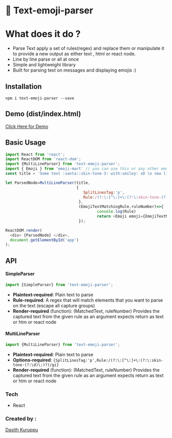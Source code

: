 # 🙊 Text-emoji-parser

# What does it do ? 

  - Parse Text apply a set of rules(regex) and replace them or manipulate it to provide a new output as either text , html     or react node.
  - Line by line parse or all at once
  - Simple and lightweight library 
  - Built for parsing text on messages and displaying emojis :)

## Installation

`npm i text-emoji-parser --save`

## Demo (dist/index.html)
 [Click Here for Demo](https://dasithkuruppu.github.io/Text-emoji-parser/dist/)

## Basic Usage

```javascript
import React from 'react';
import ReactDOM from 'react-dom';
import {MultiLineParser} from 'text-emoji-parser';
import { Emoji } from 'emoji-mart' // you can use this or any other emoji library i recommend this though 
const title = 'Some text :santa::skin-tone-3: with:smiley: xD \n new line \n some more text on new line';

let ParsedNode=MultiLineParser(title,
                               {
                                  SplitLinesTag:'p',
                                  Rule:/(?:\:[^\:]+\:(?:\:skin-tone-(?:\d)\:)?)/gi
                                },
                                (EmojiTextMatchingRule,ruleNumber)=>{
                                        console.log(Rule)
                                        return <Emoji emoji={EmojiTextMatchingRule} size={48}/>
                                });

ReactDOM.render(
  <div> {ParsedNode} </div>,
  document.getElementById('app')
);

```
## API 
#### SimpleParser
```javascript
import {SimpleParser} from 'text-emoji-parser';
```
* **Plaintext-required**: Plain text to parse
* **Rule-required**: A regex that will match elements that you want to parse on the text (escape all capture groups)
* **Render-required** (function): (MatchedText, ruleNumber) Provides the captured text from the given rule as an argument expects return as text or htm or react node 

#### MultiLineParser
```javascript
import {MultiLineParser} from 'text-emoji-parser';
```
* **Plaintext-required**: Plain text to parse
* **Options-required**: ```{SplitLinesTag:'p',Rule:/(?:\:[^\:]+\:(?:\:skin-tone-(?:\d)\:)?)/gi}```
* **Render-required** (function): (MatchedText, ruleNumber) Provides the captured text from the given rule as an argument expects return as text or htm or react node 


### Tech
* React


### Created by :
[Dasith Kuruppu](https://github.com/DasithKuruppu)
